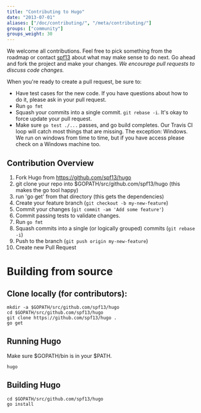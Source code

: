 ```yaml
---
title: "Contributing to Hugo"
date: "2013-07-01"
aliases: ["/doc/contributing/", "/meta/contributing/"]
groups: ["community"]
groups_weight: 30
---
```


We welcome all contributions. Feel free to pick something from the roadmap
or contact [spf13](http://spf13.com) about what may make sense
to do next. Go ahead and fork the project and make your changes.  *We encourage pull requests to discuss code changes.*

When you're ready to create a pull request, be sure to:

  * Have test cases for the new code.  If you have questions about how to do it, please ask in your pull request.
  * Run `go fmt`
  * Squash your commits into a single commit.  `git rebase -i`.  It's okay to force update your pull request.
  * Make sure `go test ./...` passes, and go build completes.  Our Travis CI loop will catch most things that are missing.  The exception: Windows.  We run on windows from time to time, but if you have access please check on a Windows machine too.

## Contribution Overview

1. Fork Hugo from https://github.com/spf13/hugo
2. git clone your repo into $GOPATH/src/github.com/spf13/hugo (this makes the go tool happy)
3. run 'go get' from that directory (this gets the dependencies)
4. Create your feature branch (`git checkout -b my-new-feature`)
5. Commit your changes (`git commit -am 'Add some feature'`)
6. Commit passing tests to validate changes.
7. Run `go fmt`
8. Squash commits into a single (or logically grouped) commits (`git rebase -i`)
9. Push to the branch (`git push origin my-new-feature`)
10. Create new Pull Request


# Building from source

## Clone locally (for contributors):

    mkdir -a $GOPATH/src/github.com/spf13/hugo
    cd $GOPATH/src/github.com/spf13/hugo
    git clone https://github.com/spf13/hugo .
    go get

## Running Hugo

Make sure $GOPATH/bin is in your $PATH.

    hugo

## Building Hugo

    cd $GOPATH/src/github.com/spf13/hugo
    go install

